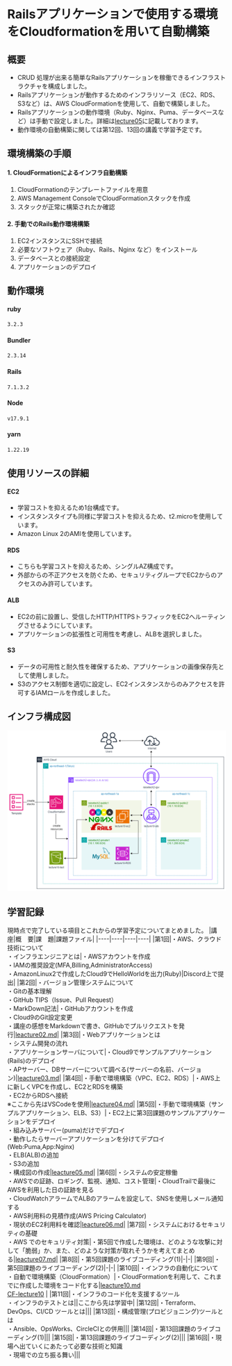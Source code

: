 # Railsアプリケーションで使用する環境をCloudformationを用いて自動構築


## 概要
- CRUD 処理が出来る簡単なRailsアプリケーションを稼働できるインフラストラクチャを構成しました。
- Railsアプリケーションが動作するためのインフラリソース（EC2、RDS、S3など）は、AWS CloudFormationを使用して、自動で構築しました。
- Railsアプリケーションの動作環境（Ruby、Nginx、Puma、データベースなど）は手動で設定しました。詳細は[lecture05](lecture05.md)に記載しております。
- 動作環境の自動構築に関しては第12回、13回の講義で学習予定です。


## 環境構築の手順
#### 1. CloudFormationによるインフラ自動構築
1. CloudFormationのテンプレートファイルを用意
2. AWS Management ConsoleでCloudFormationスタックを作成
3. スタックが正常に構築されたか確認

#### 2. 手動でのRails動作環境構築
1. EC2インスタンスにSSHで接続
2. 必要なソフトウェア（Ruby、Rails、Nginx など）をインストール
3. データベースとの接続設定
4. アプリケーションのデプロイ


## 動作環境
#### ruby
```bash
3.2.3
```

#### Bundler
```bash
2.3.14
```

#### Rails
```bash
7.1.3.2
```

#### Node
```bash
v17.9.1
```

#### yarn
```bash
1.22.19
```


## 使用リソースの詳細
#### EC2
- 学習コストを抑えるため1台構成です。
- インスタンスタイプも同様に学習コストを抑えるため、t2.microを使用しています。
- Amazon Linux 2のAMIを使用しています。

#### RDS
- こちらも学習コストを抑えるため、シングルAZ構成です。
- 外部からの不正アクセスを防ぐため、セキュリティグループでEC2からのアクセスのみ許可しています。

#### ALB
- EC2の前に設置し、受信したHTTP/HTTPSトラフィックをEC2へルーティングさせるようにしています。
- アプリケーションの拡張性と可用性を考慮し、ALBを選択しました。

#### S3
- データの可用性と耐久性を確保するため、アプリケーションの画像保存先として使用しました。
- S3のアクセス制御を適切に設定し、EC2インスタンスからのみアクセスを許可するIAMロールを作成しました。


## インフラ構成図
![現時点での構成図](./images/readme-lecture10まで.png)


## 学習記録
現時点で完了している項目とこれからの学習予定についてまとめました。
|講　座|概　要|課　題|課題ファイル|
|----|----|----|----|
|第1回|・AWS、クラウド技術について <br> ・インフラエンジニアとは|・AWSアカウントを作成 <br> ・IAMの推奨設定(MFA,Billing,AdministratorAccess) <br> ・AmazonLinux2で作成したCloud9でHelloWorldを出力(Ruby)|Discord上で提出|
|第2回|・バージョン管理システムについて <br> ・Gitの基本理解 <br> ・GitHub TIPS（Issue、Pull Request） <br> ・MarkDown記法|・GitHubアカウントを作成 <br> ・Cloud9のGit設定変更 <br> ・講座の感想をMarkdownで書き、GitHubでプルリクエストを発行|[leacture02.md](./lecture02.md)|
|第3回|・Webアプリケーションとは <br> ・システム開発の流れ <br> ・アプリケーションサーバについて|・Cloud9でサンプルアプリケーション(Rails)のデプロイ <br> ・APサーバー、DBサーバーについて調べる(サーバーの名前、バージョン)|[leacture03.md](./lecture03.md)|
|第4回|・手動で環境構築（VPC、EC2、RDS）|・AWS上に新しくVPCを作成し、EC2とRDSを構築 <br> ・EC2からRDSへ接続 <br> ※ここから先はVSCodeを使用|[leacture04.md](./lecture04.md)|
|第5回|・手動で環境構築（サンプルアプリケーション、ELB、S3）|・EC2上に第3回課題のサンプルアプリケーションをデプロイ <br> ・組み込みサーバー(puma)だけでデプロイ <br> ・動作したらサーバーアプリケーションを分けてデプロイ(Web:Puma,App:Nginx) <br> ・ELB(ALB)の追加 <br> ・S3の追加 <br> ・構成図の作成|[leacture05.md](./lecture05.md)|
|第6回|・システムの安定稼働 <br> ・AWSでの証跡、ロギング、監視、通知、コスト管理|・CloudTrailで最後にAWSを利用した日の証跡を見る <br> ・CloudWatchアラームでALBのアラームを設定して、SNSを使用しメール通知する <br> ・AWS利用料の見積作成(AWS Pricing Calculator) <br> ・現状のEC2利用料を確認|[leacture06.md](./lecture06.md)|
|第7回|・システムにおけるセキュリティの基礎 <br> ・AWS でのセキュリティ対策|・第5回で作成した環境は、どのような攻撃に対して「脆弱」か、また、どのような対策が取れそうかを考えてまとめる|[leacture07.md](./lecture07.md)|
|第8回|・第5回課題のライブコーディング(1)|-|-|
|第9回|・第5回課題のライブコーディング(2)|-|-|
|第10回|・インフラの自動化について <br> ・自動で環境構築（CloudFormation）|・CloudFormationを利用して、これまでに作成した環境をコード化する|[leacture10.md](./lecture10.md) <br> [CF-lecture10](./CF-lecture10) |
|第11回|・インフラのコード化を支援するツール <br> ・インフラのテストとは||ここから先は学習中|
|第12回|・Terraform、DevOps、CI/CD ツールとは|||
|第13回|・構成管理(プロビジョニング)ツールとは <br> ・Ansible、OpsWorks、CircleCIとの併用|||
|第14回|・第13回課題のライブコーディング(1)|||
|第15回|・第13回課題のライブコーディング(2)|||
|第16回|・現場へ出ていくにあたって必要な技術と知識 <br> ・現場での立ち振る舞い|||